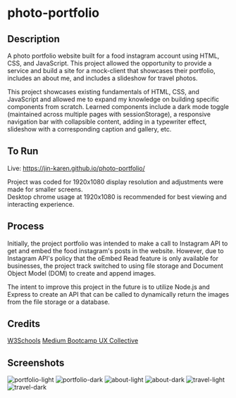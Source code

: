 # photo-portfolio
## Description
A photo portfolio website built for a food instagram account using HTML, CSS, and JavaScript. This project allowed the opportunity to provide a service and build a site for a mock-client that showcases their portfolio, includes an about me, and includes a slideshow for travel photos. 

This project showcases existing fundamentals of HTML, CSS, and JavaScript and allowed me to expand my knowledge on building specific components from scratch. Learned components include a dark mode toggle (maintained across multiple pages with sessionStorage), a responsive navigation bar with collapsible content, adding in a typewriter effect, slideshow with a corresponding caption and gallery, etc.

## To Run
Live: https://jin-karen.github.io/photo-portfolio/

Project was coded for 1920x1080 display resolution and adjustments were made for smaller screens.<br/>
Desktop chrome usage at 1920x1080 is recommended for best viewing and interacting experience.

## Process
Initially, the project portfolio was intended to make a call to Instagram API to get and embed the food instagram's posts in the website. However, due to Instagram API's policy that the oEmbed Read feature is only available for businesses, the project track switched to using file storage and Document Object Model (DOM) to create and append images.

The intent to improve this project in the future is to utilize Node.js and Express to create an API that can be called to dynamically return the images from the file storage or a database.

## Credits
[W3Schools](https://www.w3schools.com/howto/default.asp)
[Medium Bootcamp UX Collective](https://bootcamp.uxdesign.cc/dark-mode-toggle-%EF%B8%8F-5895c5a5892d)

## Screenshots
![portfolio-light](https://user-images.githubusercontent.com/102393842/227743983-e253ba42-3153-498d-946c-36ca38f1cfca.png)
![portfolio-dark](https://user-images.githubusercontent.com/102393842/227743996-9110dad3-e456-427f-86ac-7bc0d9a83c12.png)
![about-light](https://user-images.githubusercontent.com/102393842/227744000-f8d9be16-756d-4c87-a205-e5e274e696dd.png)
![about-dark](https://user-images.githubusercontent.com/102393842/227744002-53382fd4-b573-4084-8a71-ba8904d56e2d.png)
![travel-light](https://user-images.githubusercontent.com/102393842/227744005-23f8f427-425b-48c1-a7e6-bd525a4187ac.png)
![travel-dark](https://user-images.githubusercontent.com/102393842/227744009-803d3979-a9dc-4376-8905-32cb29b561b6.png)
